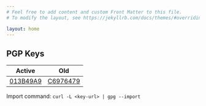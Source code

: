 ```yaml
---
# Feel free to add content and custom Front Matter to this file.
# To modify the layout, see https://jekyllrb.com/docs/themes/#overriding-theme-defaults

layout: home
---
```


## PGP Keys

|       Active      |          Old          |
|:-----------------:|:---------------------:|
| [013B49A9](/key/) | [C6976479](/key-old/) |


Import command: `curl -L <key-url> | gpg --import`

